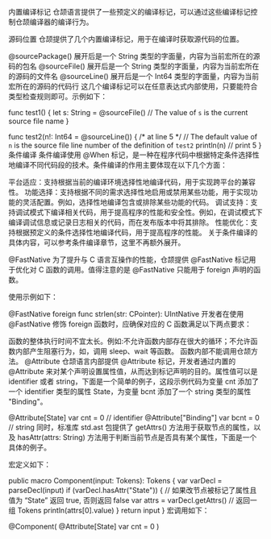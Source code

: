 内置编译标记
仓颉语言提供了一些预定义的编译标记，可以通过这些编译标记控制仓颉编译器的编译行为。

源码位置
仓颉提供了几个内置编译标记，用于在编译时获取源代码的位置。

@sourcePackage() 展开后是一个 String 类型的字面量，内容为当前宏所在的源码的包名
@sourceFile() 展开后是一个 String 类型的字面量，内容为当前宏所在的源码的文件名
@sourceLine() 展开后是一个 Int64 类型的字面量，内容为当前宏所在的源码的代码行
这几个编译标记可以在任意表达式内部使用，只要能符合类型检查规则即可。示例如下：

func test1() {
    let s: String = @sourceFile()  // The value of `s` is the current source file name
}

func test2(n!: Int64 = @sourceLine()) { /* at line 5 */
    // The default value of `n` is the source file line number of the definition of `test2`
    println(n) // print 5
}
条件编译
条件编译使用 @When 标记，是一种在程序代码中根据特定条件选择性地编译不同代码段的技术。条件编译的作用主要体现在以下几个方面：

平台适应：支持根据当前的编译环境选择性地编译代码，用于实现跨平台的兼容性。
功能选择：支持根据不同的需求选择性地启用或禁用某些功能，用于实现功能的灵活配置。例如，选择性地编译包含或排除某些功能的代码。
调试支持：支持调试模式下编译相关代码，用于提高程序的性能和安全性。例如，在调试模式下编译调试信息或记录日志相关的代码，而在发布版本中将其排除。
性能优化：支持根据预定义的条件选择性地编译代码，用于提高程序的性能。
关于条件编译的具体内容，可以参考条件编译章节，这里不再额外展开。

@FastNative
为了提升与 C 语言互操作的性能，仓颉提供 @FastNative 标记用于优化对 C 函数的调用。值得注意的是 @FastNative 只能用于 foreign 声明的函数。

使用示例如下：

@FastNative
foreign func strlen(str: CPointer<UInt8>): UIntNative
开发者在使用 @FastNative 修饰 foreign 函数时，应确保对应的 C 函数满足以下两点要求：

函数的整体执行时间不宜太长。例如:不允许函数内部存在很大的循环；不允许函数内部产生阻塞行为，如，调用 sleep、wait 等函数。
函数内部不能调用仓颉方法。
@Attribute
仓颉语言内部提供 @Attribute 标记，开发者通过内置的 @Attribute 来对某个声明设置属性值，从而达到标记声明的目的。属性值可以是 identifier 或者 string，下面是一个简单的例子，这段示例代码为变量 cnt 添加了一个 identifier 类型的属性 State，为变量 bcnt 添加了一个 string 类型的属性 "Binding"。

@Attribute[State] var cnt = 0       // identifier
@Attribute["Binding"] var bcnt = 0  // string
同时，标准库 std.ast 包提供了 getAttrs() 方法用于获取节点的属性，以及 hasAttr(attrs: String) 方法用于判断当前节点是否具有某个属性，下面是一个具体的例子。

宏定义如下：

public macro Component(input: Tokens): Tokens {
    var varDecl = parseDecl(input)
    if (varDecl.hasAttr("State")) { // 如果改节点被标记了属性且值为 “State” 返回 true, 否则返回 false
        var attrs = varDecl.getAttrs() // 返回一组 Tokens
        println(attrs[0].value)
    }
    return input
}
宏调用如下：


@Component(
    @Attribute[State] var cnt = 0
)
